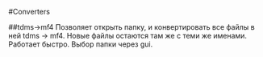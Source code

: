 #Converters

##tdms->mf4
Позволяет открыть папку, и конвертировать все файлы в ней tdms -> mf4. Новые
файлы остаются там же с теми же именами. Работает быстро. Выбор папки через gui.
